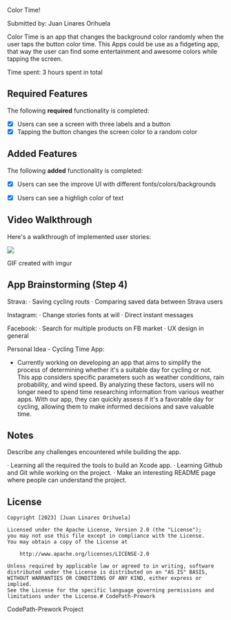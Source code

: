 Color Time!

Submitted by: Juan Linares Orihuela

Color Time is an app that changes the background color randomly when the user taps the button color time. This Apps could be use as a fidgeting app, that way the user can find some entertainment and awesome colors while tapping the screen.

Time spent: 3 hours spent in total

## Required Features

The following **required** functionality is completed:

- [x] Users can see a screen with three labels and a button
- [x] Tapping the button changes the screen color to a random color

## Added Features

The following **added** functionality is completed:

- [x] Users can see the improve UI with different fonts/colors/backgrounds
- [x] Users can see a highligh color of text

 
## Video Walkthrough

Here's a walkthrough of implemented user stories:

![](https://imgur.com/a/RuAojoK.gif)

GIF created with imgur

## App Brainstorming (Step 4)

Strava:
· Saving cycling routs
· Comparing saved data between Strava users

Instagram:
· Change stories fonts at will
· Direct instant messages

Facebook: 
· Search for multiple products on FB market
· UX design in general

Personal Idea - Cycling Time App:
- Currently working on developing an app that aims to simplify the process of determining whether it's a suitable day for cycling or not. This app considers specific parameters such as weather conditions, rain probability, and wind speed. By analyzing these factors, users will no longer need to spend time researching information from various weather apps. With our app, they can quickly assess if it's a favorable day for cycling, allowing them to make informed decisions and save valuable time.


## Notes

Describe any challenges encountered while building the app.

· Learning all the required the tools to build an Xcode app.
· Learning Github and Git while working on the project.
· Make an interesting README page where people can understand the project.

## License

    Copyright [2023] [Juan Linares Orihuela]

    Licensed under the Apache License, Version 2.0 (the "License");
    you may not use this file except in compliance with the License.
    You may obtain a copy of the License at

        http://www.apache.org/licenses/LICENSE-2.0

    Unless required by applicable law or agreed to in writing, software
    distributed under the License is distributed on an "AS IS" BASIS,
    WITHOUT WARRANTIES OR CONDITIONS OF ANY KIND, either express or implied.
    See the License for the specific language governing permissions and
    limitations under the License.# CodePath-Prework 
CodePath-Prework Project
